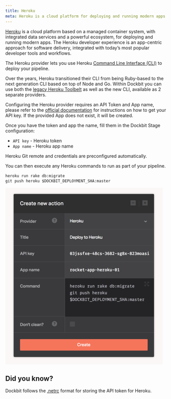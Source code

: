 ```yaml
---
title: Heroku
meta: Heroku is a cloud platform for deploying and running modern apps integrated with today’s most popular developer tools and workflows.
---
```


[Heroku](https://www.heroku.com/platform) is a cloud platform based on a managed container system, with integrated data services and a powerful ecosystem, for deploying and running modern apps. The Heroku developer experience is an app-centric approach for software delivery, integrated with today’s most popular developer tools and workflows.

The Heroku provider lets you use Heroku [Command Line Interface (CLI)](https://devcenter.heroku.com/articles/heroku-command-line) to deploy your pipeline.

Over the years, Heroku transitioned their CLI from being Ruby-based to the next generation CLI based on top of Node and Go. Within Dockbit you can use both the [legacy Heroku Toolbelt](https://devcenter.heroku.com/articles/heroku-cli#legacy-ruby-cli) as well as the new CLI, available as 2 separate providers.

Configuring the Heroku provider requires an API Token and App name, please refer to the [official documentation](https://devcenter.heroku.com/articles/authentication#retrieving-the-api-token) for instructions on how to get your API key. If the provided App does not exist, it will be created.

Once you have the token and app the name, fill them in the Dockbit Stage configuration:

* ```API key``` - Heroku token
* ```App name``` - Heroku app name

Heroku Git remote and credentials are preconfigured automatically.

You can then execute any Heroku commands to run as part of your pipeline.

```
heroku run rake db:migrate
git push heroku $DOCKBIT_DEPLOYMENT_SHA:master
```

![Heroku](../images/integrations/heroku.png)

## Did you know?

Dockbit follows the [.netrc](https://devcenter.heroku.com/articles/authentication#api-token-storage) format for storing the API token for Heroku.
